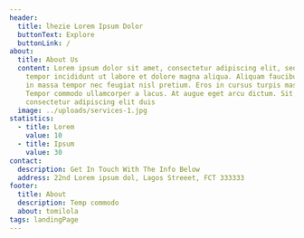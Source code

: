 ```yaml
---
header:
  title: lhezie Lorem Ipsum Dolor
  buttonText: Explore
  buttonLink: /
about:
  title: About Us
  content: Lorem ipsum dolor sit amet, consectetur adipiscing elit, sed do eiusmod
    tempor incididunt ut labore et dolore magna aliqua. Aliquam faucibus purus
    in massa tempor nec feugiat nisl pretium. Eros in cursus turpis massa.
    Tempor commodo ullamcorper a lacus. At augue eget arcu dictum. Sit amet
    consectetur adipiscing elit duis
  image: ../uploads/services-1.jpg
statistics:
  - title: Lorem
    value: 10
  - title: Ipsum
    value: 30
contact:
  description: Get In Touch With The Info Below
  address: 22nd Lorem ipsum dol, Lagos Streeet, FCT 333333
footer:
  title: About
  description: Temp commodo
  about: tomilola
tags: landingPage
---
```

